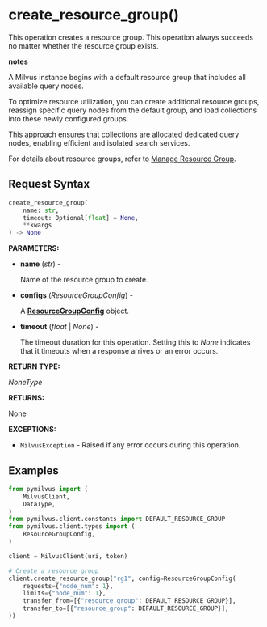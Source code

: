 # create_resource_group()

This operation creates a resource group. This operation always succeeds no matter whether the resource group exists.

<div class="admonition note">

<p><b>notes</b></p>

<p>A Milvus instance begins with a default resource group that includes all available query nodes. </p>
<p>To optimize resource utilization, you can create additional resource groups, reassign specific query nodes from the default group, and load collections into these newly configured groups. </p>
<p>This approach ensures that collections are allocated dedicated query nodes, enabling efficient and isolated search services.</p>
<p>For details about resource groups, refer to <a href="https://milvus.io/docs/resource_group.md#Manage-Resource-Groups">Manage Resource Group</a>.</p>

</div>

## Request Syntax

```python
create_resource_group(
    name: str,
    timeout: Optional[float] = None,
    **kwargs
) -> None
```

**PARAMETERS:**

- **name** (*str*) - 

    Name of the resource group to create.

- **configs** (*ResourceGroupConfig*) - 

    A **[ResourceGroupConfig](ResourceGroupConfig.md)** object.

- **timeout** (*float* | *None*) - 

    The timeout duration for this operation. Setting this to *None* indicates that it timeouts when a response arrives or an error occurs.

**RETURN TYPE:**

*NoneType*

**RETURNS:**

None

**EXCEPTIONS:**

- `MilvusException` - Raised if any error occurs during this operation.

## Examples

```python
from pymilvus import (
    MilvusClient,
    DataType,
)
from pymilvus.client.constants import DEFAULT_RESOURCE_GROUP
from pymilvus.client.types import (
    ResourceGroupConfig,
)

client = MilvusClient(uri, token)

# Create a resource group
client.create_resource_group("rg1", config=ResourceGroupConfig(
    requests={"node_num": 1},
    limits={"node_num": 1},
    transfer_from=[{"resource_group": DEFAULT_RESOURCE_GROUP}],
    transfer_to=[{"resource_group": DEFAULT_RESOURCE_GROUP}],
))
```

